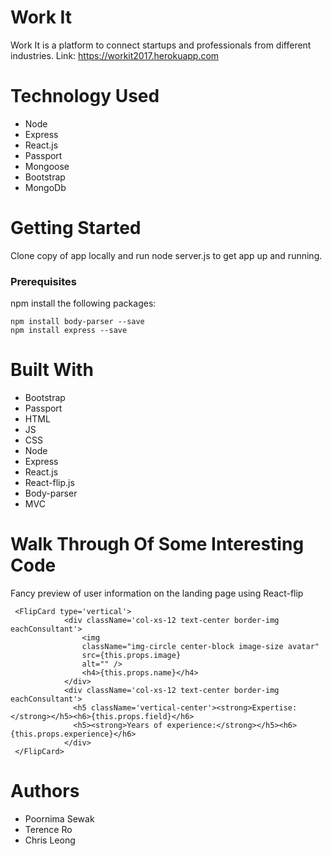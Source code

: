 # Work It

Work It is a platform to connect startups and professionals from different industries. Link: https://workit2017.herokuapp.com

# Technology Used
* Node
* Express
* React.js
* Passport
* Mongoose
* Bootstrap
* MongoDb

# Getting Started

Clone copy of app locally and run node server.js to get app up and running.

### Prerequisites

npm install the following packages:
```
npm install body-parser --save
npm install express --save
```
# Built With
* Bootstrap
* Passport
* HTML
* JS
* CSS
* Node
* Express
* React.js
* React-flip.js
* Body-parser
* MVC

# Walk Through Of Some Interesting Code

Fancy preview of user information on the landing page using React-flip
```
 <FlipCard type='vertical'>
            <div className='col-xs-12 text-center border-img eachConsultant'>
                <img
                className="img-circle center-block image-size avatar"
                src={this.props.image}
                alt="" />
                <h4>{this.props.name}</h4>
            </div>
            <div className='col-xs-12 text-center border-img eachConsultant'>
              <h5 className='vertical-center'><strong>Expertise:</strong></h5><h6>{this.props.field}</h6>
              <h5><strong>Years of experience:</strong></h5><h6>{this.props.experience}</h6>
            </div>
 </FlipCard>
```


# Authors
* Poornima Sewak
* Terence Ro
* Chris Leong
